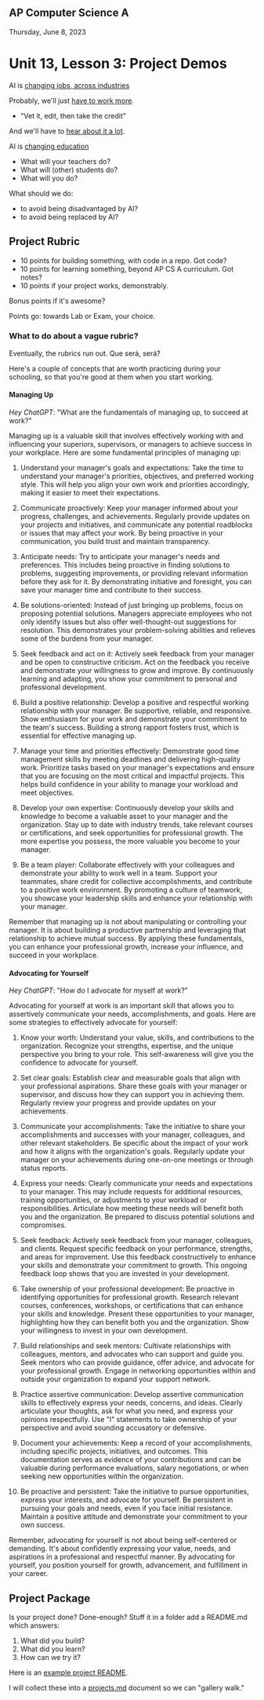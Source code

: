 ## AP Computer Science A

Thursday, June 8, 2023

# Unit 13, Lesson 3: Project Demos

AI is [changing jobs, across industries](https://www.washingtonpost.com/technology/interactive/2023/ai-jobs-workplace/)

Probably, we'll just [have to work more](https://www.theatlantic.com/technology/archive/2023/05/ai-chatgpt-productivity-work/674090/).

- "Vet it, edit, then take the credit"

And we'll have to [hear about it a lot](https://www.youtube.com/watch?v=-P-ein58laA).

AI is [changing education](https://www.rollingstone.com/culture/culture-features/texas-am-chatgpt-ai-professor-flunks-students-false-claims-1234736601/)

- What will your teachers do?
- What will (other) students do?
- What will you do?

What should we do:

- to avoid being disadvantaged by AI?
- to avoid being replaced by AI?

## Project Rubric

- 10 points for building something, with code in a repo. Got code?
- 10 points for learning something, beyond AP CS A curriculum. Got notes?
- 10 points if your project works, demonstrably.

Bonus points if it's awesome?

Points go: towards Lab or Exam, your choice.

### What to do about a vague rubric?

Eventually, the rubrics run out. Que será, será?

Here's a couple of concepts that are worth practicing during your schooling, so that you're good at them when you start working.

#### Managing Up

_Hey ChatGPT_: "What are the fundamentals of managing up, to succeed at work?"

Managing up is a valuable skill that involves effectively working with and influencing your superiors, supervisors, or managers to achieve success in your workplace. Here are some fundamental principles of managing up:

1. Understand your manager's goals and expectations: Take the time to understand your manager's priorities, objectives, and preferred working style. This will help you align your own work and priorities accordingly, making it easier to meet their expectations.

2. Communicate proactively: Keep your manager informed about your progress, challenges, and achievements. Regularly provide updates on your projects and initiatives, and communicate any potential roadblocks or issues that may affect your work. By being proactive in your communication, you build trust and maintain transparency.

3. Anticipate needs: Try to anticipate your manager's needs and preferences. This includes being proactive in finding solutions to problems, suggesting improvements, or providing relevant information before they ask for it. By demonstrating initiative and foresight, you can save your manager time and contribute to their success.

4. Be solutions-oriented: Instead of just bringing up problems, focus on proposing potential solutions. Managers appreciate employees who not only identify issues but also offer well-thought-out suggestions for resolution. This demonstrates your problem-solving abilities and relieves some of the burdens from your manager.

5. Seek feedback and act on it: Actively seek feedback from your manager and be open to constructive criticism. Act on the feedback you receive and demonstrate your willingness to grow and improve. By continuously learning and adapting, you show your commitment to personal and professional development.

6. Build a positive relationship: Develop a positive and respectful working relationship with your manager. Be supportive, reliable, and responsive. Show enthusiasm for your work and demonstrate your commitment to the team's success. Building a strong rapport fosters trust, which is essential for effective managing up.

7. Manage your time and priorities effectively: Demonstrate good time management skills by meeting deadlines and delivering high-quality work. Prioritize tasks based on your manager's expectations and ensure that you are focusing on the most critical and impactful projects. This helps build confidence in your ability to manage your workload and meet objectives.

8. Develop your own expertise: Continuously develop your skills and knowledge to become a valuable asset to your manager and the organization. Stay up to date with industry trends, take relevant courses or certifications, and seek opportunities for professional growth. The more expertise you possess, the more valuable you become to your manager.

9. Be a team player: Collaborate effectively with your colleagues and demonstrate your ability to work well in a team. Support your teammates, share credit for collective accomplishments, and contribute to a positive work environment. By promoting a culture of teamwork, you showcase your leadership skills and enhance your relationship with your manager.

Remember that managing up is not about manipulating or controlling your manager. It is about building a productive partnership and leveraging that relationship to achieve mutual success. By applying these fundamentals, you can enhance your professional growth, increase your influence, and succeed in your workplace.

#### Advocating for Yourself

_Hey ChatGPT_: "How do I advocate for myself at work?"

Advocating for yourself at work is an important skill that allows you to assertively communicate your needs, accomplishments, and goals. Here are some strategies to effectively advocate for yourself:

1. Know your worth: Understand your value, skills, and contributions to the organization. Recognize your strengths, expertise, and the unique perspective you bring to your role. This self-awareness will give you the confidence to advocate for yourself.

2. Set clear goals: Establish clear and measurable goals that align with your professional aspirations. Share these goals with your manager or supervisor, and discuss how they can support you in achieving them. Regularly review your progress and provide updates on your achievements.

3. Communicate your accomplishments: Take the initiative to share your accomplishments and successes with your manager, colleagues, and other relevant stakeholders. Be specific about the impact of your work and how it aligns with the organization's goals. Regularly update your manager on your achievements during one-on-one meetings or through status reports.

4. Express your needs: Clearly communicate your needs and expectations to your manager. This may include requests for additional resources, training opportunities, or adjustments to your workload or responsibilities. Articulate how meeting these needs will benefit both you and the organization. Be prepared to discuss potential solutions and compromises.

5. Seek feedback: Actively seek feedback from your manager, colleagues, and clients. Request specific feedback on your performance, strengths, and areas for improvement. Use this feedback constructively to enhance your skills and demonstrate your commitment to growth. This ongoing feedback loop shows that you are invested in your development.

6. Take ownership of your professional development: Be proactive in identifying opportunities for professional growth. Research relevant courses, conferences, workshops, or certifications that can enhance your skills and knowledge. Present these opportunities to your manager, highlighting how they can benefit both you and the organization. Show your willingness to invest in your own development.

7. Build relationships and seek mentors: Cultivate relationships with colleagues, mentors, and advocates who can support and guide you. Seek mentors who can provide guidance, offer advice, and advocate for your professional growth. Engage in networking opportunities within and outside your organization to expand your support network.

8. Practice assertive communication: Develop assertive communication skills to effectively express your needs, concerns, and ideas. Clearly articulate your thoughts, ask for what you need, and express your opinions respectfully. Use "I" statements to take ownership of your perspective and avoid sounding accusatory or defensive.

9. Document your achievements: Keep a record of your accomplishments, including specific projects, initiatives, and outcomes. This documentation serves as evidence of your contributions and can be valuable during performance evaluations, salary negotiations, or when seeking new opportunities within the organization.

10. Be proactive and persistent: Take the initiative to pursue opportunities, express your interests, and advocate for yourself. Be persistent in pursuing your goals and needs, even if you face initial resistance. Maintain a positive attitude and demonstrate your commitment to your own success.

Remember, advocating for yourself is not about being self-centered or demanding. It's about confidently expressing your value, needs, and aspirations in a professional and respectful manner. By advocating for yourself, you position yourself for growth, advancement, and fulfillment in your career.

## Project Package

Is your project done? Done-enough? Stuff it in a folder add a README.md which answers:

1. What did you build?
2. What did you learn?
3. How can we try it?

Here is an [example project README](example.md).

I will collect these into a [projects.md](projects.md) document so we can "gallery walk."
